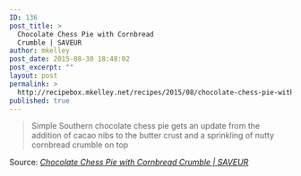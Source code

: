 ```yaml
---
ID: 136
post_title: >
  Chocolate Chess Pie with Cornbread
  Crumble | SAVEUR
author: mkelley
post_date: 2015-08-30 18:48:02
post_excerpt: ""
layout: post
permalink: >
  http://recipebox.mkelley.net/recipes/2015/08/chocolate-chess-pie-with-cornbread-crumble-saveur/
published: true
---
```

<blockquote>Simple Southern chocolate chess pie gets an update from the addition of cacao nibs to the butter crust and a sprinkling of nutty cornbread crumble on top</blockquote>
Source: <em><a href="http://www.saveur.com/chocolate-chess-pie-cornbread-crumble-recipe">Chocolate Chess Pie with Cornbread Crumble | SAVEUR</a></em>